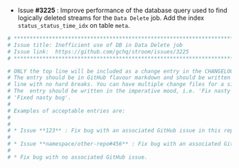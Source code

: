 * Issue **#3225** : Improve performance of the database query used to find logically deleted streams for the `Data Delete` job. Add the index `status_status_time_idx` on table `meta`.


```sh
# ********************************************************************************
# Issue title: Inefficient use of DB in Data Delete job
# Issue link:  https://github.com/gchq/stroom/issues/3225
# ********************************************************************************

# ONLY the top line will be included as a change entry in the CHANGELOG.
# The entry should be in GitHub flavour markdown and should be written on a SINGLE
# line with no hard breaks. You can have multiple change files for a single GitHub issue.
# The  entry should be written in the imperative mood, i.e. 'Fix nasty bug' rather than
# 'Fixed nasty bug'.
#
# Examples of acceptable entries are:
#
#
# * Issue **123** : Fix bug with an associated GitHub issue in this repository
#
# * Issue **namespace/other-repo#456** : Fix bug with an associated GitHub issue in another repository
#
# * Fix bug with no associated GitHub issue.
```
